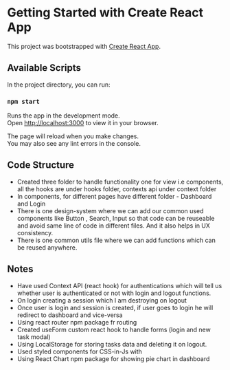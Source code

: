 # Getting Started with Create React App

This project was bootstrapped with [Create React App](https://github.com/facebook/create-react-app).

## Available Scripts

In the project directory, you can run:

### `npm start`

Runs the app in the development mode.\
Open [http://localhost:3000](http://localhost:3000) to view it in your browser.

The page will reload when you make changes.\
You may also see any lint errors in the console.

## Code Structure

- Created three folder to handle functionality one for view i.e components, all the hooks are under hooks folder, contexts api under context folder
- In components, for different pages have different folder - Dashboard and Login
- There is one design-system where we can add our common used components like Button , Search, Input so that code can be reuseable and avoid same line of code in different files. And it also helps in UX consistency.
- There is one common utils file where we can add functions which can be reused anywhere.

## Notes

- Have used Context API (react hook) for authentications which will tell us whether user is authenticated or not with login and logout functions.
- On login creating a session which I am destroying on logout
- Once user is login and session is created, if user goes to login he will redirect to dashboard and vice-versa
- Using react router npm package fr routing
- Created useForm custom react hook to handle forms (login and new task modal)
- Using LocalStorage for storing tasks data and deleting it on logout.
- Used styled components for CSS-in-Js with
- Using React Chart npm package for showing pie chart in dashboard
